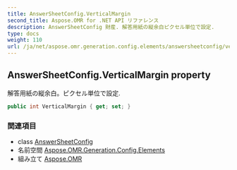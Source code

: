 ```yaml
---
title: AnswerSheetConfig.VerticalMargin
second_title: Aspose.OMR for .NET API リファレンス
description: AnswerSheetConfig 財産. 解答用紙の縦余白ピクセル単位で設定.
type: docs
weight: 110
url: /ja/net/aspose.omr.generation.config.elements/answersheetconfig/verticalmargin/
---
```

## AnswerSheetConfig.VerticalMargin property

解答用紙の縦余白。ピクセル単位で設定.

```csharp
public int VerticalMargin { get; set; }
```

### 関連項目

* class [AnswerSheetConfig](../)
* 名前空間 [Aspose.OMR.Generation.Config.Elements](../../answersheetconfig/)
* 組み立て [Aspose.OMR](../../../)


